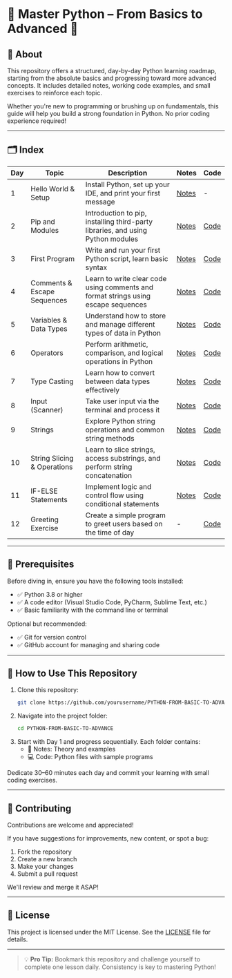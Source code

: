 # 🐍 Master Python – From Basics to Advanced 🚀

## 📘 About

This repository offers a structured, day-by-day Python learning roadmap, starting from the absolute basics and progressing toward more advanced concepts. It includes detailed notes, working code examples, and small exercises to reinforce each topic.

Whether you're new to programming or brushing up on fundamentals, this guide will help you build a strong foundation in Python. No prior coding experience required!

---

## 🗂️ Index

| Day | Topic                         | Description                                             | Notes | Code |
|-----|-------------------------------|---------------------------------------------------------|-------|------|
| 1   | Hello World & Setup           | Install Python, set up your IDE, and print your first message | [Notes](DAY-1-Hello_World-Setup/DAY-1.md) | - |
| 2   | Pip and Modules               | Introduction to pip, installing third-party libraries, and using Python modules | [Notes](DAY-2-Pip-Modules/DAY-2.txt) | [Code](DAY-2-Pip-Modules/Pimod.py) |
| 3   | First Program                 | Write and run your first Python script, learn basic syntax | [Notes](DAY-3-Frist_Program/DAY-3.txt) | [Code](DAY-3-Frist_Program/FristProgram.py) |
| 4   | Comments & Escape Sequences   | Learn to write clear code using comments and format strings using escape sequences | [Notes](DAY-4-Comments-Escaping-Sequnece-Character/DAY-4.txt) | [Code](DAY-4-Comments-Escaping-Sequnece-Character/CoEsSe.py) |
| 5   | Variables & Data Types        | Understand how to store and manage different types of data in Python | [Notes](DAY-5-Variables-Data-Types/DAY-5.txt) | [Code](DAY-5-Variables-Data-Types/VarDa.py) |
| 6   | Operators                     | Perform arithmetic, comparison, and logical operations in Python | [Notes](DAY-6-EX-1/DAY-6.txt) | [Code](DAY-6-EX-1/calc.py) |
| 7   | Type Casting                  | Learn how to convert between data types effectively | [Notes](DAY-7-Type-Casting/DAY-7.txt) | [Code](DAY-7-Type-Casting/typecasting.py) |
| 8   | Input (Scanner)               | Take user input via the terminal and process it | [Notes](DAY-8-Input/DAY-8.txt) | [Code](DAY-8-Input/Input.py) |
| 9   | Strings                       | Explore Python string operations and common string methods | [Notes](DAY-9-Strings/DAY-9.txt) | [Code](DAY-9-Strings/Str.py) |
| 10  | String Slicing & Operations   | Learn to slice strings, access substrings, and perform string concatenation | [Notes](DAY-10-String-Operations/DAY-10.txt) | [Code](DAY-10-String-Operations/Stringop.py) |
| 11  | IF-ELSE Statements            | Implement logic and control flow using conditional statements | [Notes](DAY-11-IF-ELSE-Statement/DAY-11.md) | [Code](DAY-11-IF-ELSE-Statement/if_else.py) |
| 12  | Greeting Exercise             | Create a simple program to greet users based on the time of day | - | [Code](DAY-12-EX-2/ex2.py) |

---

## 🔧 Prerequisites

Before diving in, ensure you have the following tools installed:

- ✅ Python 3.8 or higher  
- ✅ A code editor (Visual Studio Code, PyCharm, Sublime Text, etc.)  
- ✅ Basic familiarity with the command line or terminal  

Optional but recommended:
- ✅ Git for version control  
- ✅ GitHub account for managing and sharing code  

---

## 🚀 How to Use This Repository

1. Clone this repository:
   ```bash
   git clone https://github.com/yourusername/PYTHON-FROM-BASIC-TO-ADVANCE.git
   ```
2. Navigate into the project folder:
   ```bash
   cd PYTHON-FROM-BASIC-TO-ADVANCE
   ```
3. Start with Day 1 and progress sequentially. Each folder contains:
   - 📄 Notes: Theory and examples
   - 💻 Code: Python files with sample programs

Dedicate 30–60 minutes each day and commit your learning with small coding exercises.

---

## 🤝 Contributing

Contributions are welcome and appreciated!

If you have suggestions for improvements, new content, or spot a bug:
1. Fork the repository
2. Create a new branch
3. Make your changes
4. Submit a pull request

We'll review and merge it ASAP!

---

## 📄 License

This project is licensed under the MIT License. See the [LICENSE](LICENSE) file for details.

---

> 💡 **Pro Tip:** Bookmark this repository and challenge yourself to complete one lesson daily. Consistency is key to mastering Python!
